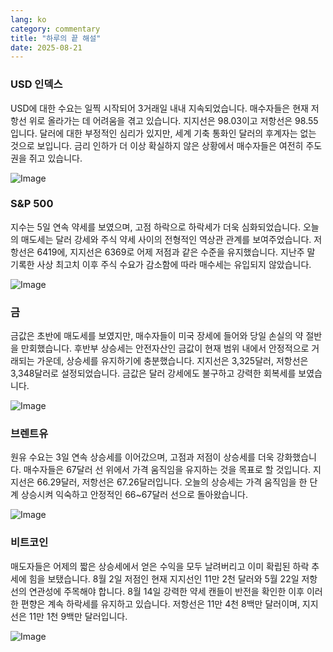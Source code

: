 ```yaml
---
lang: ko
category: commentary
title: "하루의 끝 해설"
date: 2025-08-21
---
```


### USD 인덱스

USD에 대한 수요는 일찍 시작되어 3거래일 내내 지속되었습니다. 매수자들은 현재 저항선 위로 올라가는 데 어려움을 겪고 있습니다. 지지선은 98.03이고 저항선은 98.55입니다. 달러에 대한 부정적인 심리가 있지만, 세계 기축 통화인 달러의 후계자는 없는 것으로 보입니다. 금리 인하가 더 이상 확실하지 않은 상황에서 매수자들은 여전히 주도권을 쥐고 있습니다.

![Image](https://markleighedu.github.io/img/Aug-2025/21-Aug-2025/usdindex.jpg)

### S&P 500

지수는 5일 연속 약세를 보였으며, 고점 하락으로 하락세가 더욱 심화되었습니다. 오늘의 매도세는 달러 강세와 주식 약세 사이의 전형적인 역상관 관계를 보여주었습니다. 저항선은 6419에, 지지선은 6369로 어제 저점과 같은 수준을 유지했습니다. 지난주 말 기록한 사상 최고치 이후 주식 수요가 감소함에 따라 매수세는 유입되지 않았습니다.

![Image](https://markleighedu.github.io/img/Aug-2025/21-Aug-2025/sp500.jpg)

### 금

금값은 초반에 매도세를 보였지만, 매수자들이 미국 장세에 들어와 당일 손실의 약 절반을 만회했습니다. 후반부 상승세는 안전자산인 금값이 현재 범위 내에서 안정적으로 거래되는 가운데, 상승세를 유지하기에 충분했습니다. 지지선은 3,325달러, 저항선은 3,348달러로 설정되었습니다. 금값은 달러 강세에도 불구하고 강력한 회복세를 보였습니다.

![Image](https://markleighedu.github.io/img/Aug-2025/21-Aug-2025/gold.jpg)

### 브렌트유

원유 수요는 3일 연속 상승세를 이어갔으며, 고점과 저점이 상승세를 더욱 강화했습니다. 매수자들은 67달러 선 위에서 가격 움직임을 유지하는 것을 목표로 할 것입니다. 지지선은 66.29달러, 저항선은 67.26달러입니다. 오늘의 상승세는 가격 움직임을 한 단계 상승시켜 익숙하고 안정적인 66~67달러 선으로 돌아왔습니다.

![Image](https://markleighedu.github.io/img/Aug-2025/21-Aug-2025/brentoil.jpg)

### 비트코인

매도자들은 어제의 짧은 상승세에서 얻은 수익을 모두 날려버리고 이미 확립된 하락 추세에 힘을 보탰습니다. 8월 2일 저점인 현재 지지선인 11만 2천 달러와 5월 22일 저항선의 연관성에 주목해야 합니다. 8월 14일 강력한 약세 캔들이 반전을 확인한 이후 이러한 편향은 계속 하락세를 유지하고 있습니다. 저항선은 11만 4천 8백만 달러이며, 지지선은 11만 1천 9백만 달러입니다.

![Image](https://markleighedu.github.io/img/Aug-2025/21-Aug-2025/bitcoin.jpg)

